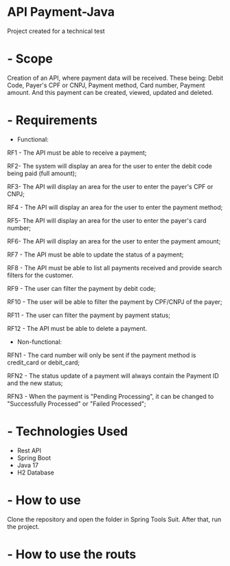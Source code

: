 # API Payment-Java
Project created for a technical test

# - Scope
Creation of an API, where payment data will be received. These being: Debit Code, Payer's CPF or CNPJ, Payment method, Card number, Payment amount. And this payment can be created, viewed, updated and deleted.

# - Requirements
- Functional:

RF1 - The API must be able to receive a payment;

RF2- The system will display an area for the user to enter the debit code being paid (full amount);

RF3- The API will display an area for the user to enter the payer's CPF or CNPJ;

RF4 - The API will display an area for the user to enter the payment method;

RF5- The API will display an area for the user to enter the payer's card number;

RF6- The API will display an area for the user to enter the payment amount;

RF7 - The API must be able to update the status of a payment;

RF8 - The API must be able to list all payments received and provide search filters for the customer.

RF9 - The user can filter the payment by debit code;

RF10 - The user will be able to filter the payment by CPF/CNPJ of the payer;

RF11 - The user can filter the payment by payment status;

RF12 - The API must be able to delete a payment.

- Non-functional:

RFN1 - The card number will only be sent if the payment method is credit_card or debit_card;

RFN2 - The status update of a payment will always contain the Payment ID and the new status;

RFN3 - When the payment is "Pending Processing", it can be changed to "Successfully Processed" or "Failed Processed";

# - Technologies Used
- Rest API
- Spring Boot
- Java 17
- H2 Database

# - How to use
Clone the repository and open the folder in Spring Tools Suit. After that, run the project.

# - How to use the routs
